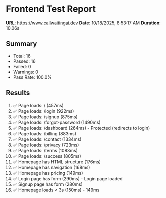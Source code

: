 # Frontend Test Report

**URL**: https://www.callwaitingai.dev
**Date**: 10/18/2025, 8:53:17 AM
**Duration**: 10.06s

## Summary
- Total: 16
- Passed: 16
- Failed: 0
- Warnings: 0
- Pass Rate: 100.0%

## Results
1. ✅ Page loads: / (457ms)
2. ✅ Page loads: /login (922ms)
3. ✅ Page loads: /signup (875ms)
4. ✅ Page loads: /forgot-password (1490ms)
5. ✅ Page loads: /dashboard (264ms) - Protected (redirects to login)
6. ✅ Page loads: /billing (883ms)
7. ✅ Page loads: /contact (1334ms)
8. ✅ Page loads: /privacy (723ms)
9. ✅ Page loads: /terms (1083ms)
10. ✅ Page loads: /success (805ms)
11. ✅ Homepage has HTML structure (176ms)
12. ✅ Homepage has navigation (168ms)
13. ✅ Homepage has pricing (149ms)
14. ✅ Login page has form (290ms) - Login page loaded
15. ✅ Signup page has form (280ms)
16. ✅ Homepage loads < 3s (150ms) - 149ms
